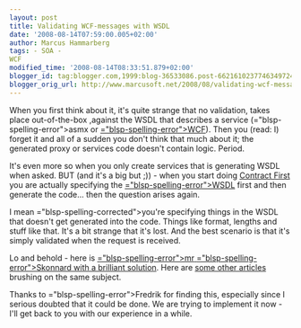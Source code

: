 ```yaml
---
layout: post
title: Validating WCF-messages with WSDL
date: '2008-08-14T07:59:00.005+02:00'
author: Marcus Hammarberg
tags: - SOA -
WCF
modified_time: '2008-08-14T08:33:51.879+02:00'
blogger_id: tag:blogger.com,1999:blog-36533086.post-6621610237746349724
blogger_orig_url: http://www.marcusoft.net/2008/08/validating-wcf-messages-with-wsdl.html
---
```


When you first think about it, it's quite strange that no
validation, takes place out-of-the-box ,against the <span
id="SPELLING_ERROR_0" class="blsp-spelling-error">WSDL</span> that
describes a service (<span>="blsp-spelling-error">asmx</span> or [<span>="blsp-spelling-error">WCF</span>](http://en.wikipedia.org/wiki/Windows_Communication_Foundation)).
Then you (read: I) forget it and all of a sudden you don't think that
much about it; the generated proxy or services code doesn't contain
logic. Period.

It's even more so when you only create services that is generating <span
id="SPELLING_ERROR_3" class="blsp-spelling-error">WSDL</span> when
asked. BUT (and it's a big but ;)) - when you start doing [Contract
First](http://en.wikipedia.org/wiki/Design_by_contract) you are actually
specifying the [<span>="blsp-spelling-error">WSDL</span>](http://en.wikipedia.org/wiki/Web_Services_Description_Language)
first and then generate the code... then the question arises again.

I mean <span>="blsp-spelling-corrected">you're</span> specifying things in the
<span id="SPELLING_ERROR_6" class="blsp-spelling-error">WSDL</span> that
doesn't get generated into the code. Things like format, lengths and
stuff like that. It's a bit strange that it's lost. And the best
scenario is that it's simply validated when the request is received.

Lo and behold - here is [<span>="blsp-spelling-error">mr</span> <span>="blsp-spelling-error">Skonnard</span> with a brilliant
solution](http://www.pluralsight.com/community/blogs/aaron/archive/2006/04/20/22181.aspx).
Here are [some other
articles](http://www.codeplex.com/WCFSecurity/Wiki/View.aspx?title=How%20To%20-%20Perform%20Message%20Validation%20with%20Schemas%20in%20WCF&referringTitle=How%20Tos)
brushing on the same subject.

Thanks to <span>="blsp-spelling-error">Fredrik</span> for finding this, especially
since I serious doubted that it could be done. We are trying to
implement it now - I'll get back to you with our experience in a while.
